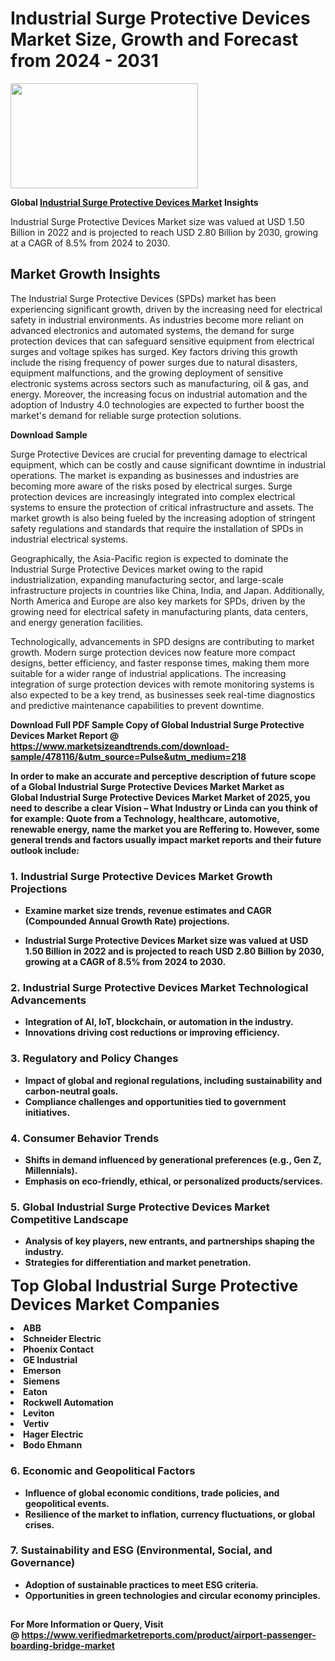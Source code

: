 <H1>Industrial Surge Protective Devices Market Size, Growth and Forecast from 2024 - 2031</H1><img class="aligncenter size-medium wp-image-584254" src="https://thirdeyenews.in/wp-content/uploads/2024/09/Global-Market-Research-300x168.jpeg" alt="" width="300" height="168" /><p><strong>Global&nbsp;<a href="https://www.marketsizeandtrends.com/download-sample/478116/&amp;utm_source=Pulse&amp;utm_medium=218">Industrial Surge Protective Devices Market</a> Insights</strong></p><p>Industrial Surge Protective Devices Market size was valued at USD 1.50 Billion in 2022 and is projected to reach USD 2.80 Billion by 2030, growing at a CAGR of 8.5% from 2024 to 2030.</p><p><h2>Market Growth Insights</h2> <p>The Industrial Surge Protective Devices (SPDs) market has been experiencing significant growth, driven by the increasing need for electrical safety in industrial environments. As industries become more reliant on advanced electronics and automated systems, the demand for surge protection devices that can safeguard sensitive equipment from electrical surges and voltage spikes has surged. Key factors driving this growth include the rising frequency of power surges due to natural disasters, equipment malfunctions, and the growing deployment of sensitive electronic systems across sectors such as manufacturing, oil & gas, and energy. Moreover, the increasing focus on industrial automation and the adoption of Industry 4.0 technologies are expected to further boost the market's demand for reliable surge protection solutions.</p> <p><strong>Download Sample</strong></p> <p>Surge Protective Devices are crucial for preventing damage to electrical equipment, which can be costly and cause significant downtime in industrial operations. The market is expanding as businesses and industries are becoming more aware of the risks posed by electrical surges. Surge protection devices are increasingly integrated into complex electrical systems to ensure the protection of critical infrastructure and assets. The market growth is also being fueled by the increasing adoption of stringent safety regulations and standards that require the installation of SPDs in industrial electrical systems.</p> <p>Geographically, the Asia-Pacific region is expected to dominate the Industrial Surge Protective Devices market owing to the rapid industrialization, expanding manufacturing sector, and large-scale infrastructure projects in countries like China, India, and Japan. Additionally, North America and Europe are also key markets for SPDs, driven by the growing need for electrical safety in manufacturing plants, data centers, and energy generation facilities.</p> <p>Technologically, advancements in SPD designs are contributing to market growth. Modern surge protection devices now feature more compact designs, better efficiency, and faster response times, making them more suitable for a wider range of industrial applications. The increasing integration of surge protection devices with remote monitoring systems is also expected to be a key trend, as businesses seek real-time diagnostics and predictive maintenance capabilities to prevent downtime.</p> <p><strong></p><p><span class=""><strong>Download Full PDF Sample Copy of Global Industrial Surge Protective Devices Market Report</strong> @ <a href="https://www.marketsizeandtrends.com/download-sample/478116/&amp;utm_source=Pulse&amp;utm_medium=218" target="_blank">https://www.marketsizeandtrends.com/download-sample/478116/&amp;utm_source=Pulse&amp;utm_medium=218</a></span></p><p>In order to make an accurate and perceptive description of future scope of a Global&nbsp;Industrial Surge Protective Devices Market Market as Global&nbsp;Industrial Surge Protective Devices Market Market of 2025, you need to describe a clear Vision &ndash; What Industry or Linda can you think of for example: Quote from a Technology, healthcare, automotive, renewable energy, name the market you are Reffering to. However, some general trends and factors usually impact market reports and their future outlook include:</p><h3>1.&nbsp;<strong>Industrial Surge Protective Devices Market Growth Projections</strong></h3><ul><li>Examine market size trends, revenue estimates and CAGR (Compounded Annual Growth Rate) projections.</li><li><p>Industrial Surge Protective Devices Market size was valued at USD 1.50 Billion in 2022 and is projected to reach USD 2.80 Billion by 2030, growing at a CAGR of 8.5% from 2024 to 2030.</p></li></ul><h3>2.&nbsp;<strong>Industrial Surge Protective Devices Market Technological Advancements</strong></h3><ul><li>Integration of AI, IoT, blockchain, or automation in the industry.</li><li>Innovations driving cost reductions or improving efficiency.</li></ul><h3>3.&nbsp;<strong>Regulatory and Policy Changes</strong></h3><ul><li>Impact of global and regional regulations, including sustainability and carbon-neutral goals.</li><li>Compliance challenges and opportunities tied to government initiatives.</li></ul><h3>4.&nbsp;<strong>Consumer Behavior Trends</strong></h3><ul><li>Shifts in demand influenced by generational preferences (e.g., Gen Z, Millennials).</li><li>Emphasis on eco-friendly, ethical, or personalized products/services.</li></ul><h3>5.&nbsp;<strong>Global Industrial Surge Protective Devices Market Competitive Landscape</strong></h3><ul><li>Analysis of key players, new entrants, and partnerships shaping the industry.</li><li>Strategies for differentiation and market penetration.</li></ul><p data-pm-slice="1 1 []"><span style="color: inherit; font-family: inherit; font-size: 25px;">Top Global Industrial Surge Protective Devices Market Companies</span></p><div class="" data-test-id=""><p><li>ABB</li><li> Schneider Electric</li><li> Phoenix Contact</li><li> GE Industrial</li><li> Emerson</li><li> Siemens</li><li> Eaton</li><li> Rockwell Automation</li><li> Leviton</li><li> Vertiv</li><li> Hager Electric</li><li> Bodo Ehmann</li></p></div><h3>6.&nbsp;<strong>Economic and Geopolitical Factors</strong></h3><ul><li>Influence of global economic conditions, trade policies, and geopolitical events.</li><li>Resilience of the market to inflation, currency fluctuations, or global crises.</li></ul><h3>7.&nbsp;<strong>Sustainability and ESG (Environmental, Social, and Governance)</strong></h3><ul><li>Adoption of sustainable practices to meet ESG criteria.</li><li>Opportunities in green technologies and circular economy principles.</li></ul><h2><strong style="font-size: 14px;">For More Information or Query, Visit @&nbsp;</strong><a style="background-color: #ffffff; font-size: 14px;" href="https://www.marketsizeandtrends.com/report/industrial-surge-protective-devices-market/" target="_blank">https://www.verifiedmarketreports.com/product/airport-passenger-boarding-bridge-market</a></h2>
